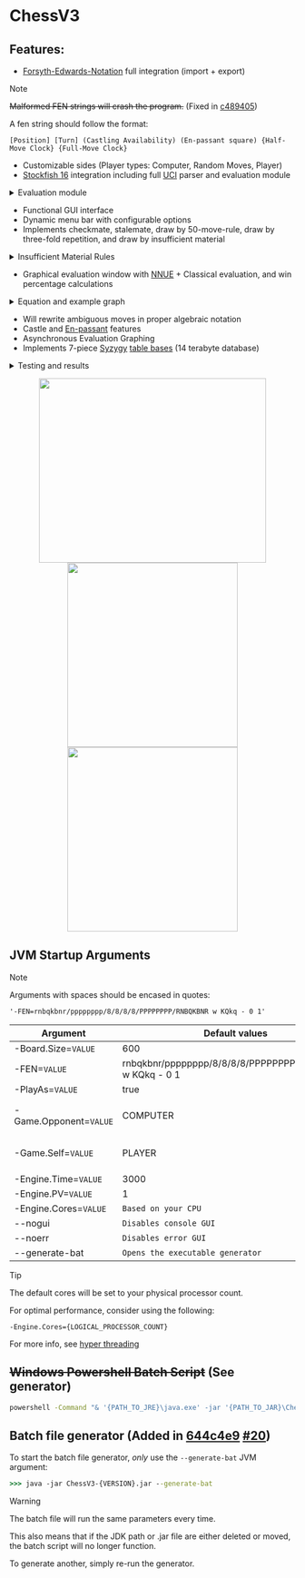 # ChessV3

## Features:
  - [Forsyth-Edwards-Notation](https://en.wikipedia.org/wiki/Forsyth%E2%80%93Edwards_Notation) full integration (import + export)
> [!NOTE]
> ~~Malformed FEN strings will crash the program.~~ (Fixed in [c489405](https://github.com/vlink102/ChessV3/commit/c4894051c88b84fd15332ec980ee48112bd977e0))
> 
> A fen string should follow the format:
> ```
> [Position] [Turn] (Castling Availability) (En-passant square) {Half-Move Clock} {Full-Move Clock}
> ```
  - Customizable sides (Player types: Computer, Random Moves, Player)
  - [Stockfish 16](https://disservin.github.io/stockfish-docs/pages/Home.html) integration including full [UCI](https://en.wikipedia.org/wiki/Universal_Chess_Interface) parser and evaluation module

<details>
  <summary>Evaluation module</summary>

  - The upper of the 2 evaluation bars is the win-chance, where 0 is at the far left and 1 is at the far right. An evaluation of 0.5 is equal.
  - The lower is the NNUE evaluation, where the centre is 0 (equal)
  
  <p align="center">
    <img width="300" height="500" src="https://github.com/vlink102/ChessV3/assets/93732189/6b5e28de-8ea1-426d-8f73-d1127de72f4d">
    <img width="350" height="300" src="https://github.com/vlink102/ChessV3/assets/93732189/65fbe7a6-eaa1-40c8-a5ae-346254bb38cd">
    <img width="300" height="500" src="https://github.com/vlink102/ChessV3/assets/93732189/72b36130-ad92-41a1-a52a-d13bbe018675">
  </p>

  |Evaluation Type|Description|Example|
  |---|---|---|
  |Evaluation|Normal game evaluation|+0.47|
  |Depth to mate (DTM)|The game can only be won by checkmate.|M3|
  |Depth to conversion (DTC)|The game can be won by checkmate, capturing material or promoting a pawn. For example, in KQKR, conversion occurs when White captures the Black rook.|DTC=5|
  |Depth to zeroing (DTZ)|The game can be won by checkmate, capturing material or moving a pawn. For example, in KRPKR, zeroing occurs when White moves his pawn closer to the eighth rank.|DTZ=12
</details>

  - Functional GUI interface
  - Dynamic menu bar with configurable options
  - Implements checkmate, stalemate, draw by 50-move-rule, draw by three-fold repetition, and draw by insufficient material

<details>
  <summary>Insufficient Material Rules</summary>

  |Player 1|Player 2|
  |---|---|
  |King                          |   King|
  |King                          |   King   +   Knight|
  |King                          |   King   +   Bishop|
  |King + Light-Squared bishop   |   King   +   Dark-Squared bishop|

</details>

  - Graphical evaluation window with [NNUE](https://en.wikipedia.org/wiki/Efficiently_updatable_neural_network#:~:text=An%20efficiently%20updatable%20neural%20network,of%20the%20alpha%E2%80%93beta%20tree.) + Classical evaluation, and win percentage calculations

<details>
  <summary>Equation and example graph</summary>
  
  The non-linear equation allows the engine to determine a good move based on the current positional evaluation.
  For example, a good move in a bad position will not be brilliant, despite it increasing their winning chances, as they are still losing.

  
  The function $f(a)$ is the winning chance given as a scale over $0≤x≤100$, where the parameter a is the current positional evaluation in [centipawns](https://chess.fandom.com/wiki/Centipawn#:~:text=The%20centipawn%20is%20the%20unit,in%20order%20to%20evaluate%20positions.).

$$f(a)=50+(50*(\frac{2}{1+e^{-0.004a}}-1))$$

  <p align="center">
    <img width="300" height="250" src="https://github.com/vlink102/ChessV3/assets/93732189/a0f51d0f-178f-4aa4-86f8-62bbf0ce8ba3">
    <img width="300" height="250" src="https://github.com/vlink102/ChessV3/assets/93732189/83979b9e-12ca-480e-9781-3abb651078a9">
  </p>
</details>


  - Will rewrite ambiguous moves in proper algebraic notation
  - Castle and [En-passant](https://en.wikipedia.org/wiki/En_passant) features
  - Asynchronous Evaluation Graphing
  - Implements 7-piece [Syzygy](https://syzygy-tables.info/) [table bases](https://en.wikipedia.org/wiki/Endgame_tablebase) (14 terabyte database)

<details>
  <summary>Testing and results</summary>

  |Position|Outcome|Info|
  |---|---|---|
  |8/5P2/8/8/p5r1/1p6/3R4/k1K5 w - - 0 1|1-0|White zeroes in 1, White mates in 34|
  | 4k3/8/8/8/8/8/8/4KBN1 w - - 0 1|1-0|White mates in 54|
  | 8/8/7B/K7/8/7p/4Bkp1/6Rb w - - 0 1|1/2-1/2|Insufficient Material|
  | 5q2/n2P1k2/2b5/8/8/3N4/4BK2/6Q1 w - - 0 1|1-0|Black zeroes in 6, White zeroes in 4, White mates in 19|
  | 8/1p6/1P1p4/1K1p2B1/P2P4/6pp/1P6/5k2 w - - 0 1|1/2-1/2|Stalemate|
  | 8/8/5k2/8/p7/8/1PK5/8 w - - 0 1|1-0|White mates in 48|
  | 4k2r/8/8/7P/7P/6KP/7P/7R w k - 0 1|1/2-1/2|Insufficient Material|
  | 7k/r6P/6K1/7R/8/8/P7/8 w - - 0 1|1/2-1/2|Stalemate|
  | r2qk3/8/8/8/8/8/8/3QK2R w Kq - 0 1|1-0|White mates in 32|
  | 8/pQp2p1k/7p/6pK/6P1/6P1/8/5q2 b - - 0 1|0-1|Black mates in 1|
  | 1q6/p1p2Q2/8/3p4/4p3/3qk3/8/B5K1 w - - 0 1|1-0|White mates in 1|
  | 6k1/P3Q3/6K1/8/8/8/5pq1/7q w - - 0 1|0-1|Black zeroes in 2, White mates in 2|
  | 1k6/8/pp6/6B1/3P4/2P5/r3r2P/1KR4R b - - 0 1|0-1|Black mates in 1|
  | 8/8/1rk5/KR6/8/8/1P6/8 w - - 0 1|1-0|White mates in 23|
  | 8/8/8/8/2N5/6p1/k1K3N1/8 w - - 0 1|1-0|White mates in 33|
  | 8/8/8/2kpp3/8/8/1K1NN3/8 w - - 0 1|1-0|White zeroes in 122, White mates in 156|
  | 6k1/8/1r2n3/2b5/K7/8/8/1N5Q w - - 0 1|1/2-1/2|White zeroes in 717|
  | 8/3r4/8/6n1/3K1k2/1b6/7N/7Q w - - 0 1|1/2-1/2|White zeroes in 1033|
  | 8/8/8/8/6k1/6P1/r4PK1/1R6 w - - 0 1|1-0|White zeroes in 9, Black zeroes in 16, White mates in 12|
  | 5qk1/6p1/6P1/8/PP6/KP6/8/QRRRRRRR b - - 0 1|1/2-1/2|Stalemate|
  | 1N6/1RK5/5n2/8/8/8/5n2/6k1 w - - 0 1|1/2-1/2|Black zeroes in 483, White zeroes in 479|
  | 8/4N3/8/8/3pN3/1p6/p2R4/k5K1 w - - 0 1|1-0|Black zeroes in 6, White mates in 30|
  
</details>

<p align="center">
  <img width="400" height="325" src="https://github.com/vlink102/ChessV3/assets/93732189/fef24357-d31a-4c17-969c-9bc3faf58fb2">
  <img width="300" height="325" src="https://github.com/vlink102/ChessV3/assets/93732189/4ccaad33-05d4-4476-aec1-369db8f931c7">
  <img width="300" height="325" src="https://github.com/vlink102/ChessV3/assets/93732189/d41f405d-4cb4-47ce-b1ea-11279355dd10">
</p>

## JVM Startup Arguments

> [!NOTE]
> Arguments with spaces should be encased in quotes:
> ```
> '-FEN=rnbqkbnr/pppppppp/8/8/8/8/PPPPPPPP/RNBQKBNR w KQkq - 0 1'
> ```

|Argument|Default values|Data Type|
|---|---|---|
|-Board.Size=``VALUE``|600|Integer|
|-FEN=``VALUE``|rnbqkbnr/pppppppp/8/8/8/8/PPPPPPPP/RNBQKBNR w KQkq - 0 1|String|
|-PlayAs=``VALUE``|true|Boolean|
|-Game.Opponent=``VALUE``|COMPUTER|COMPUTER, PLAYER, RANDOM|
|-Game.Self=``VALUE``|PLAYER|COMPUTER, PLAYER, RANDOM|
|-Engine.Time=``VALUE``|3000|Integer|
|-Engine.PV=``VALUE``|1|Integer|
|-Engine.Cores=``VALUE``|``Based on your CPU``|Integer|
|--nogui|``Disables console GUI``||
|--noerr|``Disables error GUI``||
|--generate-bat|``Opens the executable generator``||

> [!TIP]
> The default cores will be set to your physical processor count.
>
> For optimal performance, consider using the following:
> ```
> -Engine.Cores={LOGICAL_PROCESSOR_COUNT}
> ```
> For more info, see [hyper threading](https://en.wikipedia.org/wiki/Hyper-threading)

## ~~Windows Powershell Batch Script~~ (See generator)

```bat
powershell -Command "& '{PATH_TO_JRE}\java.exe' -jar '{PATH_TO_JAR}\ChessV3-{VERSION}.jar' {JVM_ARGUMENTS}"
```
## Batch file generator (Added in [644c4e9](https://github.com/vlink102/ChessV3/commit/644c4e99b3aef0ccca0712a9ab161be13a19a3de) [#20](https://github.com/vlink102/ChessV3/issues/20)) 
To start the batch file generator, *only* use the ``--generate-bat`` JVM argument:
```cmd
>>> java -jar ChessV3-{VERSION}.jar --generate-bat 
```
> [!WARNING]
> The batch file will run the same parameters every time.
>
> This also means that if the JDK path or .jar file are either deleted or moved, the batch script will no longer function.
>
> To generate another, simply re-run the generator.

